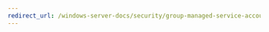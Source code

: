 ```yaml
---
redirect_url: /windows-server-docs/security/group-managed-service-accounts/security-options/interactive-logon-require-domain-controller-authentication-to-unlock-workstation.md
---
```

